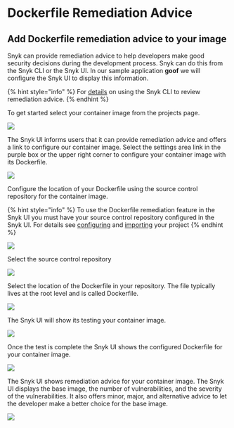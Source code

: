 # Dockerfile Remediation Advice

## Add Dockerfile remediation advice to your image

Snyk can provide remediation advice to help developers make good security decisions during the development process. Snyk can do this from the Snyk CLI or the Snyk UI. In our sample application **goof** we will configure the Snyk UI to display this information.

{% hint style="info" %}
For [details](https://support.snyk.io/hc/en-us/articles/360003946917-Test-your-container-images-with-our-CLI-tool) on using the Snyk CLI to review remediation advice.
{% endhint %}

To get started select your container image from the projects page.

![](https://github.com/snyk/user-docs/tree/695c746d1b207ffdf923b84e4590d31b29e2cc73/docs/.gitbook/assets/container_image_snyk_ui.png)

The Snyk UI informs users that it can provide remediation advice and offers a link to configure our container image. Select the settings area link in the purple box or the upper right corner to configure your container image with its Dockerfile.

![](https://github.com/snyk/user-docs/tree/695c746d1b207ffdf923b84e4590d31b29e2cc73/docs/.gitbook/assets/screen-shot-2020-08-21-at-4.38.33-pm.png)

Configure the location of your Dockerfile using the source control repository for the container image.

{% hint style="info" %}
To use the Dockerfile remediation feature in the Snyk UI you must have your source control repository configured in the Snyk UI. For details see [configuring](https://support.snyk.io/hc/en-us/articles/360004032117-GitHub-scan-monitor-and-remediate#UUID-3a5c7195-5847-36b1-c55b-3801d71a4e8e) and [importing](dockerfile-remediation-advice.md) your project
{% endhint %}

![](https://github.com/snyk/user-docs/tree/695c746d1b207ffdf923b84e4590d31b29e2cc73/docs/.gitbook/assets/screen-shot-2020-04-18-at-1.52.23-pm.png)

Select the source control repository

![](https://github.com/snyk/user-docs/tree/695c746d1b207ffdf923b84e4590d31b29e2cc73/docs/.gitbook/assets/screen-shot-2020-04-18-at-1.53.02-pm.png)

Select the location of the Dockerfile in your repository. The file typically lives at the root level and is called Dockerfile.

![](https://github.com/snyk/user-docs/tree/695c746d1b207ffdf923b84e4590d31b29e2cc73/docs/.gitbook/assets/screen-shot-2020-04-18-at-1.53.16-pm.png)

The Snyk UI will show its testing your container image.

![](https://github.com/snyk/user-docs/tree/695c746d1b207ffdf923b84e4590d31b29e2cc73/docs/.gitbook/assets/screen-shot-2020-04-18-at-2.16.19-pm.png)

Once the test is complete the Snyk UI shows the configured Dockerfile for your container image.

![](https://github.com/snyk/user-docs/tree/695c746d1b207ffdf923b84e4590d31b29e2cc73/docs/.gitbook/assets/container_image_goof_dockerfile_set.png)

The Snyk UI shows remediation advice for your container image. The Snyk UI displays the base image, the number of vulnerabilities, and the severity of the vulnerabilities. It also offers minor, major, and alternative advice to let the developer make a better choice for the base image.

![](https://github.com/snyk/user-docs/tree/695c746d1b207ffdf923b84e4590d31b29e2cc73/docs/.gitbook/assets/image_redmiation_advice_spc.png)

